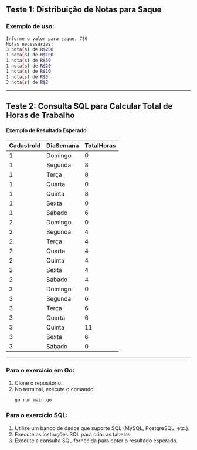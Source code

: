 ## Teste 1: Distribuição de Notas para Saque

### Exemplo de uso:
```bash
Informe o valor para saque: 786
Notas necessárias:
3 nota(s) de R$200
1 nota(s) de R$100
1 nota(s) de R$50
1 nota(s) de R$20
1 nota(s) de R$10
1 nota(s) de R$5
3 nota(s) de R$2
```

---

## Teste 2: Consulta SQL para Calcular Total de Horas de Trabalho


#### Exemplo de Resultado Esperado:
| CadastroId | DiaSemana | TotalHoras |
|------------|-----------|------------|
| 1          | Domingo  | 0          |
| 1          | Segunda  | 8          |
| 1          | Terça    | 8          |
| 1          | Quarta   | 0          |
| 1          | Quinta   | 8          |
| 1          | Sexta    | 0          |
| 1          | Sábado   | 6          |
| 2          | Domingo  | 0          |
| 2          | Segunda  | 4          |
| 2          | Terça    | 4          |
| 2          | Quarta   | 4          |
| 2          | Quinta   | 4          |
| 2          | Sexta    | 4          |
| 2          | Sábado   | 4          |
| 3          | Domingo  | 0          |
| 3          | Segunda  | 6          |
| 3          | Terça    | 6          |
| 3          | Quarta   | 6          |
| 3          | Quinta   | 11         |
| 3          | Sexta    | 6          |
| 3          | Sábado   | 0          |

---

### Para o exercício em Go:
1. Clone o repositório.
2. No terminal, execute o comando:
   ```bash
   go run main.go
   ```
   
### Para o exercício SQL:
1. Utilize um banco de dados que suporte SQL (MySQL, PostgreSQL, etc.).
2. Execute as instruções SQL para criar as tabelas.
3. Execute a consulta SQL fornecida para obter o resultado esperado.
   





